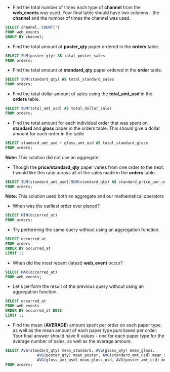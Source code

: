 - Find the total number of times each type of **channel** from the **web_events** was used. Your final table should have two columns - the **channel** and the number of times the channel was used.
```sql
SELECT channel, COUNT(*)
FROM web_events
GROUP BY channel;
```
- Find the total amount of **poster_qty** paper ordered in the **orders** table.
```sql
SELECT SUM(poster_qty) AS total_poster_sales
FROM orders;
```
- Find the total amount of **standard_qty** paper ordered in the **order** table.
```sql
SELECT SUM(standard_qty) AS total_standard_sales
FROM orders;
```
- Find the total dollar amount of sales using the **total_amt_usd** in the **orders** table.
```sql
SELECT SUM(total_amt_usd) AS total_dollar_sales
FROM orders;
```
- Find the total amount for each individual order that was spent on **standard** and **gloss** paper in the orders table. This should give a dollar amount for each order in the table.
```sql
SELECT standard_amt_usd + gloss_amt_usd AS total_standard_gloss
FROM orders;
```
**Note:** This solution did not use an aggregate.
- Though the **price/standard_qty** paper varies from one order to the next. I would like this ratio across all of the sales made in the **orders** table.
```sql
SELECT SUM(standard_amt_usd)/SUM(standard_qty) AS standard_price_per_unit
FROM orders;
```
**Note:** This solution used both an aggregate and our mathematical operators
- When was the earliest order ever placed?
```sql
SELECT MIN(occurred_at) 
FROM orders;
```
- Try performing the same query without using an aggregation function.
```sql
SELECT occurred_at 
FROM orders 
ORDER BY occurred_at
LIMIT 1;
```
- When did the most recent (latest) **web_event** occur?
```sql
SELECT MAX(occurred_at)
FROM web_events;
```
- Let's perform the result of the previous query without using an aggregation function.
```sql
SELECT occurred_at
FROM web_events
ORDER BY occurred_at DESC
LIMIT 1;
```
- Find the mean (**AVERAGE**) amount spent per order on each paper type, as well as the mean amount of each paper type purchased per order. Your final answer should have 6 values - one for each paper type for the average number of sales, as well as the average amount.
```sql
SELECT AVG(standard_qty) mean_standard, AVG(gloss_qty) mean_gloss, 
              AVG(poster_qty) mean_poster, AVG(standard_amt_usd) mean_standard_usd, 
              AVG(gloss_amt_usd) mean_gloss_usd, AVG(poster_amt_usd) mean_poster_usd
FROM orders;
```
